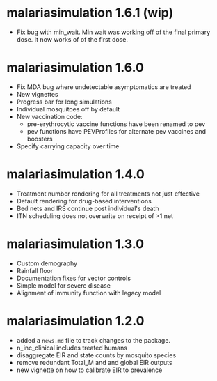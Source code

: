
# malariasimulation 1.6.1 (wip)

 * Fix bug with min_wait. Min wait was working off of the final primary dose. It
   now works of of the first dose.

# malariasimulation 1.6.0

  * Fix MDA bug where undetectable asymptomatics are treated
  * New vignettes
  * Progress bar for long simulations
  * Individual mosquitoes off by default
  * New vaccination code:
    * pre-erythrocytic vaccine functions have been renamed to pev
    * pev functions have PEVProfiles for alternate pev vaccines and boosters
  * Specify carrying capacity over time

# malariasimulation 1.4.0

  * Treatment number rendering for all treatments not just effective
  * Default rendering for drug-based interventions
  * Bed nets and IRS continue post individual's death
  * ITN scheduling does not overwrite on receipt of >1 net

# malariasimulation 1.3.0

  * Custom demography
  * Rainfall floor
  * Documentation fixes for vector controls
  * Simple model for severe disease
  * Alignment of immunity function with legacy model

# malariasimulation 1.2.0

  * added a `news.md` file to track changes to the package.
  * n_inc_clinical includes treated humans
  * disaggregate EIR and state counts by mosquito species
  * remove redundant Total_M and and global EIR outputs
  * new vignette on how to calibrate EIR to prevalence
